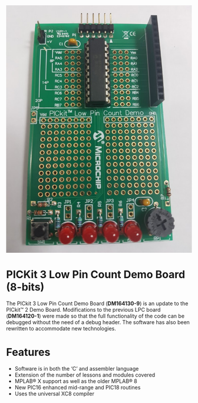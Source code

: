 
<p align="center"> 
<img src="images/PICKit_3_LPC.jpg">
</p>

# PICKit 3 Low Pin Count Demo Board (8-bits)

The PICkit 3 Low Pin Count Demo Board (**DM164130-9**) is an update to the PICkit™ 2 Demo Board. Modifications to the previous LPC board (**DM164120-1**) were made so that the full functionality of the code can be debugged without the need of a debug header. The software has also been rewritten to accommodate new technologies. 


# Features

* Software is in both the ‘C’ and assembler language 
* Extension of the number of lessons and modules covered 
* MPLAB® X support as well as the older MPLAB® 8 
* New PIC16 enhanced mid-range and PIC18 routines 
* Uses the universal XC8 compiler 


